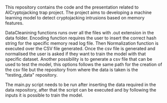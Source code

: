 This repository contains the code and the presentation related to AICryptojacking trap project.
The project aims to developing a machine learning model to detect cryptojacking intrusions based on memory features.

DataCleanining functions runs over all the files with .out extension in the data folder.
Encoding function requires the user to insert the correct hash string for the specific memory read log file.
Then Normalization function is executed over the CSV file generated.
Once the csv file is generated and normalised the user is asked if they want to train the model with that specific dataset.
Another possibility is to generate a csv file that can be used to test the model, this options follows the same path for the creation of the csv file but the repository from where the data is taken is the "testing_data" repository.


The main.py script needs to be run after inserting the data required in the data repository, after that the script can be executed and by following the inputs it is possible to train the model. 
